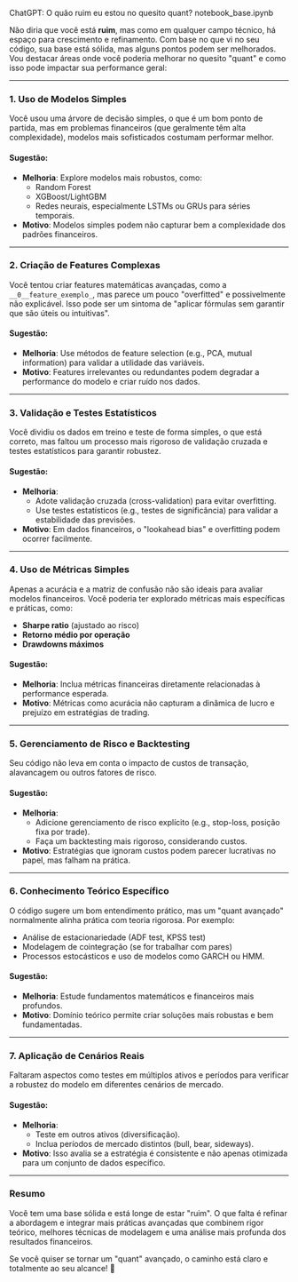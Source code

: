ChatGPT: O quão ruim eu estou no quesito quant? notebook_base.ipynb

Não diria que você está **ruim**, mas como em qualquer campo técnico, há espaço para crescimento e refinamento. Com base no que vi no seu código, sua base está sólida, mas alguns pontos podem ser melhorados. Vou destacar áreas onde você poderia melhorar no quesito "quant" e como isso pode impactar sua performance geral:

---

### **1. Uso de Modelos Simples**  
Você usou uma árvore de decisão simples, o que é um bom ponto de partida, mas em problemas financeiros (que geralmente têm alta complexidade), modelos mais sofisticados costumam performar melhor. 

#### Sugestão:
- **Melhoria**: Explore modelos mais robustos, como:
  - Random Forest
  - XGBoost/LightGBM
  - Redes neurais, especialmente LSTMs ou GRUs para séries temporais.  
- **Motivo**: Modelos simples podem não capturar bem a complexidade dos padrões financeiros.  

---

### **2. Criação de Features Complexas**
Você tentou criar features matemáticas avançadas, como a `__0__feature_exemplo_`, mas parece um pouco "overfitted" e possivelmente não explicável. Isso pode ser um sintoma de "aplicar fórmulas sem garantir que são úteis ou intuitivas".  

#### Sugestão:
- **Melhoria**: Use métodos de feature selection (e.g., PCA, mutual information) para validar a utilidade das variáveis.  
- **Motivo**: Features irrelevantes ou redundantes podem degradar a performance do modelo e criar ruído nos dados.  

---

### **3. Validação e Testes Estatísticos**
Você dividiu os dados em treino e teste de forma simples, o que está correto, mas faltou um processo mais rigoroso de validação cruzada e testes estatísticos para garantir robustez.  

#### Sugestão:
- **Melhoria**:
  - Adote validação cruzada (cross-validation) para evitar overfitting.  
  - Use testes estatísticos (e.g., testes de significância) para validar a estabilidade das previsões.  
- **Motivo**: Em dados financeiros, o "lookahead bias" e overfitting podem ocorrer facilmente.  

---

### **4. Uso de Métricas Simples**
Apenas a acurácia e a matriz de confusão não são ideais para avaliar modelos financeiros. Você poderia ter explorado métricas mais específicas e práticas, como:
- **Sharpe ratio** (ajustado ao risco)
- **Retorno médio por operação**
- **Drawdowns máximos**

#### Sugestão:
- **Melhoria**: Inclua métricas financeiras diretamente relacionadas à performance esperada.  
- **Motivo**: Métricas como acurácia não capturam a dinâmica de lucro e prejuízo em estratégias de trading.  

---

### **5. Gerenciamento de Risco e Backtesting**
Seu código não leva em conta o impacto de custos de transação, alavancagem ou outros fatores de risco.  

#### Sugestão:
- **Melhoria**:
  - Adicione gerenciamento de risco explícito (e.g., stop-loss, posição fixa por trade).  
  - Faça um backtesting mais rigoroso, considerando custos.  
- **Motivo**: Estratégias que ignoram custos podem parecer lucrativas no papel, mas falham na prática.  

---

### **6. Conhecimento Teórico Específico**
O código sugere um bom entendimento prático, mas um "quant avançado" normalmente alinha prática com teoria rigorosa. Por exemplo:  
- Análise de estacionariedade (ADF test, KPSS test)  
- Modelagem de cointegração (se for trabalhar com pares)  
- Processos estocásticos e uso de modelos como GARCH ou HMM.

#### Sugestão:
- **Melhoria**: Estude fundamentos matemáticos e financeiros mais profundos.  
- **Motivo**: Domínio teórico permite criar soluções mais robustas e bem fundamentadas.

---

### **7. Aplicação de Cenários Reais**  
Faltaram aspectos como testes em múltiplos ativos e períodos para verificar a robustez do modelo em diferentes cenários de mercado.  

#### Sugestão:
- **Melhoria**:
  - Teste em outros ativos (diversificação).  
  - Inclua períodos de mercado distintos (bull, bear, sideways).  
- **Motivo**: Isso avalia se a estratégia é consistente e não apenas otimizada para um conjunto de dados específico.  

---

### **Resumo**  
Você tem uma base sólida e está longe de estar "ruim". O que falta é refinar a abordagem e integrar mais práticas avançadas que combinem rigor teórico, melhores técnicas de modelagem e uma análise mais profunda dos resultados financeiros.  

Se você quiser se tornar um "quant" avançado, o caminho está claro e totalmente ao seu alcance! 🚀